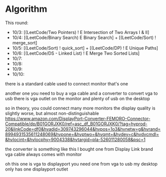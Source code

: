 # Algorithm

This round: 
- 10/3: [(LeetCode/Two Pointers) ! E Intersection of Two Arrays I & II]
- 10/4: [(LeetCode/Binary Search) E Binary Search] + [(LeetCode/Sort) ! merge_sort]
- 10/5: [(LeetCode/Sort) ! quick_sort] + [(LeetCode/DP) ! E Unique Paths]
- 10/6: [(LeetCode/DS - Linked List) ! E Merge Two Sorted Lists]
- 10/7: 
- 10/8: 
- 10/9: 
- 10/10: 










there is a standard cable used to connect monitor
that's one

another one you need to buy a vga cable
and a converter to convert vga to usb
there is vga outlet on the monitor
and plenty of usb on the desktop

so in theory, you could connect many more monitors
the display quality is slightly worse, but almost non-distinguishable
https://www.amazon.com/DisplayPort-Converter-FEMORO-Connector-Compatible/dp/B01GORJXK0/ref=asc_df_B01GORJXK0/?tag=hyprod-20&linkCode=df0&hvadid=309743296044&hvpos=1o3&hvnetw=g&hvrand=8994931535611248069&hvpone=&hvptwo=&hvqmt=&hvdev=c&hvdvcmdl=&hvlocint=&hvlocphy=9004338&hvtargid=pla-526011280058&psc=1


the converter is something like this
I bought one from Display Link brand
vga cable always comes with monitor


oh this one is vga to displayport
you need one from vga to usb
my desktop only has one displayport outlet




